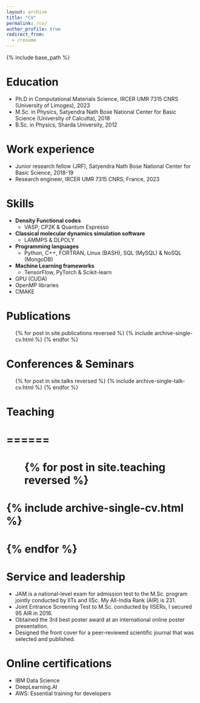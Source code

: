 ```yaml
---
layout: archive
title: "CV"
permalink: /cv/
author_profile: true
redirect_from:
  - /resume
---
```


{% include base_path %}

Education
======
* Ph.D in Computational Materials Science, IRCER UMR 7315 CNRS (University of Limoges), 2023
* M.Sc. in Physics, Satyendra Nath Bose National Center for Basic Science (University of Calcutta), 2018
* B.Sc. in Physics, Sharda University, 2012

Work experience
======
* Junior research fellow (JRF), Satyendra Nath Bose National Center for Basic Science, 2018-19
* Research engineer, IRCER UMR 7315 CNRS, France, 2023

Skills
======
* **Density Functional codes**
    - VASP, CP2K & Quantum Espresso
* **Classical molecular dynamics simulation software**
    - LAMMPS & DLPOLY
* **Programming languages**
    - Python, C++, FORTRAN, Linux (BASH), SQL (MySQL) & NoSQL (MongoDB)
* **Machine Learning frameworks**
    - TensorFlow, PyTorch & Scikit-learn
* GPU (CUDA)
* OpenMP libraries
* CMAKE

Publications
======
  <ul>{% for post in site.publications reversed %}
    {% include archive-single-cv.html %}
  {% endfor %}</ul>
  
Conferences & Seminars
======
  <ul>{% for post in site.talks reversed %}
    {% include archive-single-talk-cv.html  %}
  {% endfor %}</ul>
  
# Teaching
# ======
#  <ul>{% for post in site.teaching reversed %}
#    {% include archive-single-cv.html %}
#  {% endfor %}</ul>
  
Service and leadership
======
* JAM is a national-level exam for admission test to the M.Sc. program jointly conducted by IITs and IISc. My All-India Rank (AIR) is 231.
* Joint Entrance Screening Test to M.Sc. conducted by IISERs, I secured 95 AIR in 2016.
* Obtained the 3rd best poster award at an international online poster presentation.
* Designed the front cover for a peer-reviewed scientific journal that was selected and published.

  
Online certifications
======
* IBM Data Science
* DeepLearning.AI
* AWS: Essential training for developers
